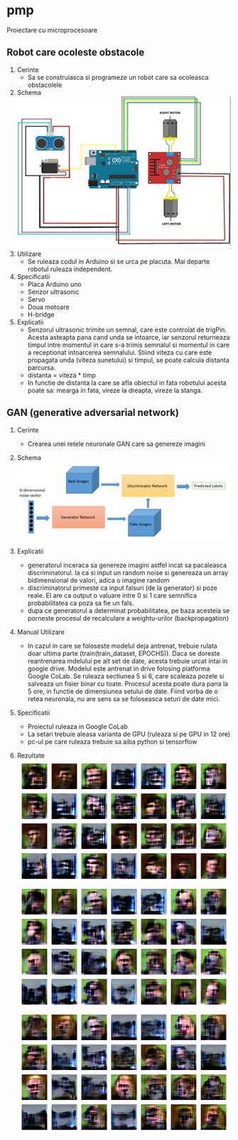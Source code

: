 # pmp
Proiectare cu microprocesoare

## Robot care ocoleste obstacole
1. Cerinte
   - Sa se construiasca si programeze un robot care sa ocoleasca obstacolele
2. Schema
   ![](images/robot.jpg)
3. Utilizare
   - Se ruleaza codul in Arduino si se urca pe placuta. Mai departe robotul ruleaza independent.
4. Specificatii
   - Placa Arduino uno
   - Senzor ultrasonic
   - Servo
   - Doua motoare
   - H-bridge
5. Explicatii
   - Senzorul ultrasonic trimite un semnal, care este controlat de trigPin. Acesta asteapta pana cand unda se intoarce, iar senzorul returneaza timpul intre momentul in care s-a trimis semnalul si momentul in care a receptionat intoarcerea semnalului. Stiind viteza cu care este propagata unda (viteza sunetului) si timpul, se poate calcula distanta parcursa.
   - distanta = viteza * timp
	- In functie de distanta la care se afla obiectul in fata robotului acesta poate sa: mearga in fata, vireze la dreapta, vireze la stanga.

## GAN (generative adversarial network)
1. Cerinte
   - Crearea unei retele neuronale GAN care sa genereze imagini
2. Schema
   ![](images/sa.png)
3. Explicatii
   - generatorul inceraca sa genereze imagini astfel incat sa pacaleasca discriminatorul. Ia ca si input un random noise si genereaza un array bidimensional de valori, adica o imagine random
   - discriminatorul primeste ca input falsuri (de la generator) si poze reale. El are ca output o valuare intre 0 si 1 care semnifica probabilitatea ca poza sa fie un fals. 
   - dupa ce generatorul a determinat probabilitatea, pe baza acesteia se porneste procesul de recalculare a weightu-urilor (backpropagation)
4. Manual Utilizare
   - In cazul in care se foloseste modelul deja antrenat, trebuie rulata doar ultima parte (train(train_dataset, EPOCHS)).
Daca se doreste reantrenarea mdelului pe alt set de date, acesta trebuie urcat intai in google drive. Modelul este antrenat in drive folosing platforma Google CoLab. Se ruleaza sectiunea 5 si 6, care scaleaza pozele si salveaza un fisier binar cu toate. Procesul acesta poate dura pana la 5 ore, in functie de dimensiunea setului de date. Fiind vorba de o retea neuronala, nu are sens sa se foloseasca seturi de date mici.

5. Specificatii
   - Proiectul ruleaza in Google CoLab
   - La setari trebuie aleasa varianta de GPU (ruleaza si pe GPU in 12 ore)
   - pc-ul pe care ruleaza trebuie sa aiba python si tensorflow
   
6. Rezultate
	![](images/train-3.png)
	![](images/train-4.png)
	![](images/train-5.png)
	
